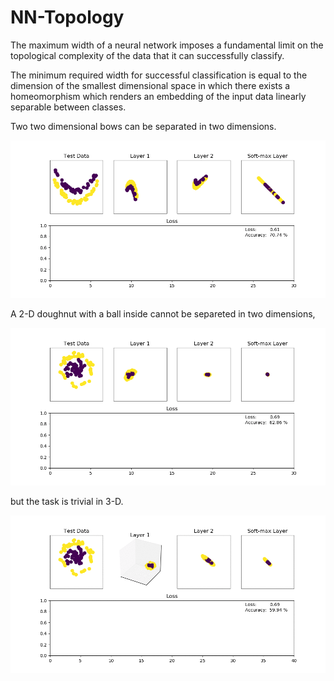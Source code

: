 # NN-Topology

The maximum width of a neural network imposes a fundamental limit on the topological complexity of the data that it can successfully classify.

The minimum required width for successful classification is equal to the dimension of the smallest dimensional space in which there exists a homeomorphism which renders an embedding of the input data linearly separable between classes.

Two two dimensional bows can be separated in two dimensions.

<img src="https://github.com/jcvdwlt/NN-Topology/blob/master/figs/2d_lines.gif">

A 2-D doughnut with a ball inside cannot be separeted in two dimensions,

<img src="https://github.com/jcvdwlt/NN-Topology/blob/master/figs/2d_doughnut.gif">

but the task is trivial in 3-D.

<img src="https://github.com/jcvdwlt/NN-Topology/blob/master/figs/3d_doughnut.gif">
